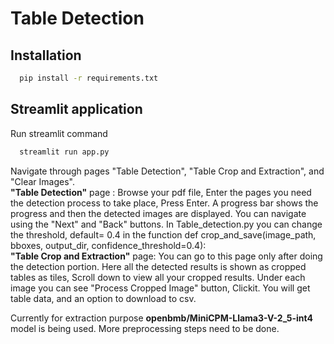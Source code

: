 # Table Detection

## Installation
```sh
  pip install -r requirements.txt
```
## Streamlit application
Run streamlit command
```sh
  streamlit run app.py
```
Navigate through pages "Table Detection", "Table Crop and Extraction", and "Clear Images".<br>
__"Table Detection"__ page : Browse your pdf file, Enter the pages you need the detection process to take place, Press Enter.
A progress bar shows the progress and then the detected images are displayed. You can navigate using the "Next" and "Back" buttons.
In Table_detection.py you can change the threshold, default= 0.4 in the function def crop_and_save(image_path, bboxes, output_dir, confidence_threshold=0.4):<br>
__"Table Crop and Extraction"__ page: You can go to this page only after doing the detection portion. Here all the detected results is shown as cropped tables as tiles, Scroll down to view all your cropped results. Under each image you can see "Process Cropped Image" button, Clickit. You will get table data, and an option to download to csv.

Currently for extraction purpose __openbmb/MiniCPM-Llama3-V-2_5-int4__ model is being used.
More preprocessing steps need to be done.


